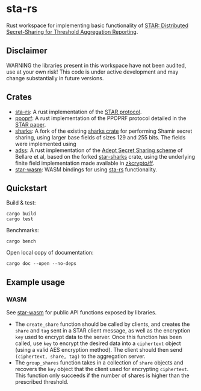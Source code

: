 # sta-rs

Rust workspace for implementing basic functionality of [STAR: Distributed
Secret-Sharing for Threshold Aggregation
Reporting](https://arxiv.org/abs/2109.10074).

## Disclaimer

WARNING the libraries present in this workspace have not been audited,
use at your own risk! This code is under active development and may
change substantially in future versions.

## Crates

- [sta-rs](./sta-rs): A rust implementation of the [STAR
  protocol](https://arxiv.org/abs/2109.10074).
- [ppoprf](./ppoprf): A rust implementation of the PPOPRF protocol
  detailed in the [STAR paper](https://arxiv.org/abs/2109.10074).
- [sharks](./sharks): A fork of the existing [sharks
  crate](https://crates.io/crates/sharks) for performing Shamir secret
  sharing, using larger base fields of sizes 129 and 255 bits. The
  fields were implemented using 
- [adss](./adss): A rust implementation of the [Adept Secret
  Sharing scheme](https://eprint.iacr.org/2020/800) of Bellare et al,
  based on the forked [star-sharks](./sharks) crate, using the underlying
  finite field implementation made available in
  [zkcrypto/ff](https://github.com/zkcrypto/ff).
- [star-wasm](./star-wasm): WASM bindings for using [sta-rs](./sta-rs)
  functionality.

## Quickstart

Build & test:
```
cargo build
cargo test
```

Benchmarks:
```
cargo bench
```

Open local copy of documentation:
```
cargo doc --open --no-deps
```
## Example usage

### WASM

See [star-wasm](./star-wasm/src/lib.rs) for public API functions exposed
by libraries.

- The `create_share` function should be called by clients, and creates
  the `share` and `tag` sent in a STAR client message, as well as the
  encryption `key` used to encrypt data to the server. Once this
  function has been called, use `key` to encrypt the desired data into a
  `ciphertext` object (using a valid AES encryption method). The client
  should then send `(ciphertext, share, tag)` to the aggregation server.
- The `group_shares` function takes in a collection of `share` objects
  and recovers the `key` object that the client used for encrypting
  `ciphertext`. This function only succeeds if the number of shares is
  higher than the prescribed threshold.

